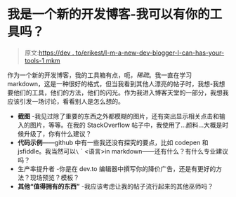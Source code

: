 # 我是一个新的开发博客-我可以有你的工具吗？

> 原文:[https://dev . to/erikest/I-m-a-new-dev-blogger-I-can-has-your-tools-1 mkm](https://dev.to/erikest/i-m-a-new-dev-blogger-i-can-has-your-tools-1mkm)

作为一个新的开发博客，我的工具箱有点，呃，*稀疏*。我一直在学习 markdown，这是一种很好的格式，但当我看到其他人漂亮的帖子时，我想-我想要他们的工具，他们的方法，他们的闪光。作为我进入博客天堂的一部分，我想我应该引发一场讨论，看看别人是怎么想的。

*   **截图** -我见过除了重要的东西之外都模糊的图片，还有突出显示相关点击和输入的图片，等等。在我的 StackOverflow 帖子中，我使用了...颜料...大概是时候升级了，你有什么建议？
*   **代码示例**——github 中有一些我还没有探究的要点，比如 codepen 和 jsfiddle。我当然可以`\` ` <语言>in markdown——还有什么？有什么专业建议吗？
*   生产率提升者 -你是在 dev.to 编辑器中撰写你的降价广告，还是有更好的方法？现场预览？模板？
*   **其他“值得拥有的东西”** -我应该考虑让我的帖子流行起来的其他巫师吗？